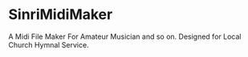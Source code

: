SinriMidiMaker
==============

A Midi File Maker For Amateur Musician and so on. Designed for Local Church Hymnal Service.
